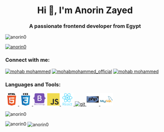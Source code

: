 <h1 align="center">Hi 👋, I'm Anorin Zayed</h1>
<h3 align="center">A passionate frontend developer from Egypt</h3>

<p align="left"> <img
        src="https://komarev.com/ghpvc/?username=anorin0&label=Profile%20views&color=0e75b6&style=flat"
        alt="anorin0" alt="anorin0" /> </p>

<p align="left"> <a href="https://github.com/ryo-ma/github-profile-trophy"><img
            src="https://github-profile-trophy.vercel.app/?username=anorin0" alt="anorin0" /></a> </p>


<h3 align="left">Connect with me:</h3>
<p align="left">
    <a href="https://www.facebook.com/profile.php?id=100048907414068" target="blank"><img align="center"
            src="https://raw.githubusercontent.com/rahuldkjain/github-profile-readme-generator/master/src/images/icons/Social/facebook.svg"
            alt="mohab mohammed" height="30" width="40" /></a>
    <a href="https://www.instagram.com/nourabdo44/" target="blank"><img align="center"
            src="https://raw.githubusercontent.com/rahuldkjain/github-profile-readme-generator/master/src/images/icons/Social/instagram.svg"
            alt="mohabmohammed_official" height="30" width="40" /></a>
    <a href="https://www.linkedin.com/in/anorin-zayed-116a61255/" target="blank"><img align="center"
            src="https://raw.githubusercontent.com/rahuldkjain/github-profile-readme-generator/master/src/images/icons/Social/linked-in-alt.svg"
            alt="mohab mohammed" height="30" width="40" /></a>
    
</p>

<h3 align="left">Languages and Tools:</h3>
<p align="left">
    <a href="https://www.w3.org/html/" target="_blank" rel="noreferrer"> <img
            src="https://raw.githubusercontent.com/devicons/devicon/master/icons/html5/html5-original-wordmark.svg"
            alt="html5" width="40" height="40" /> </a>
    <a href="https://www.w3schools.com/css/" target="_blank" rel="noreferrer"> <img
            src="https://raw.githubusercontent.com/devicons/devicon/master/icons/css3/css3-original-wordmark.svg"
            alt="css3" width="40" height="40" /> </a>
    <a href="https://getbootstrap.com" target="_blank" rel="noreferrer"> <img
            src="https://raw.githubusercontent.com/devicons/devicon/master/icons/bootstrap/bootstrap-plain-wordmark.svg"
            alt="bootstrap" width="40" height="40" /></a>
    <a href="https://developer.mozilla.org/en-US/docs/Web/JavaScript" target="_blank" rel="noreferrer"> <img
            src="https://raw.githubusercontent.com/devicons/devicon/master/icons/javascript/javascript-original.svg"
            alt="javascript" width="40" height="40" /> </a>
    <a href="https://reactjs.org/" target="_blank" rel="noreferrer">
        <img src="https://raw.githubusercontent.com/devicons/devicon/master/icons/react/react-original-wordmark.svg"
            alt="react" width="40" height="40" /> </a>
    <a href="https://git-scm.com/" target="_blank" rel="noreferrer"> <img
            src="https://www.vectorlogo.zone/logos/git-scm/git-scm-icon.svg" alt="git" width="40" height="40" /> </a>
    <a href="https://www.php.net" target="_blank" rel="noreferrer"> <img
            src="https://raw.githubusercontent.com/devicons/devicon/master/icons/php/php-original.svg" alt="php"
            width="40" height="40" /> </a>
    <a href="https://www.mysql.com/" target="_blank" rel="noreferrer"> <img
            src="https://raw.githubusercontent.com/devicons/devicon/master/icons/mysql/mysql-original-wordmark.svg"
            alt="mysql" width="40" height="40" /> </a>
</p>


<p><img align="center" src="https://github-readme-streak-stats.herokuapp.com/?user=anorin0&"
        alt="anorin0" /></p>
<p><img align="left"
        src="https://github-readme-stats.vercel.app/api/top-langs?username=anorin0&show_icons=true&locale=en&layout=compact"
        alt="anorin0" />
</p>

<p>&nbsp;<img align="center"
        src="https://github-readme-stats.vercel.app/api?username=anorin0&show_icons=true&locale=en"
        alt="anorin0" /></p>

